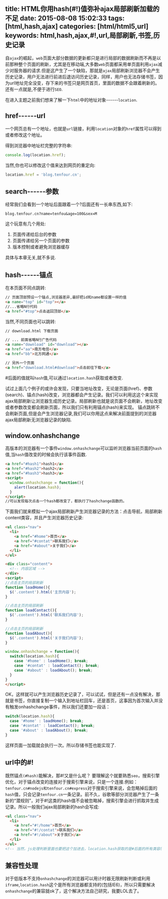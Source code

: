 title: HTML你用hash(#!)值弥补ajax局部刷新加载的不足
date: 2015-08-08 15:02:33
tags: [html,hash,ajax]
categories: [html/html5,url]
keywords: html,hash,ajax,#!,url,局部刷新,书签,历史记录
---

自`ajax`的崛起，`web`页面大部分数据的更新都只是进行局部的数据刷新而不再是以前那种整个页面的刷新，尤其是在移动端,大多数`web`页面都采用单页面利用`ajax`减少对服务器的请求.但是这产生了一个缺陷，那就是`ajax`局部刷新浏览器不会产生历史记录，用户无法进行前进后退访问历史记录，同样，用户也无法存储书签，因为url地址完全没变，存下来的书签只是网页首页，里面的数据不会跟着刷新的。还有一点就是,不便于进行`SEO`.

在进入主题之前我们想来了解一下`html`中的地址对象------`location`.
<!--more-->

## href------url

一个网页总有一个地址，也就是`url`链接，利用`location`对象的`href`属性可以得到或者修改这个地址。

得到浏览器中地址栏完整的字符串:
``` js
console.log(location.href);
```

当然,你也可以修改这个值来达到网页的重定向:
``` js
location.href = 'blog.tenfour.cn';
```

## search------参数

经常我们会看到一个地址后面跟着一个?后面还有一长串东西,如下:
```
blog.tenfour.cn?name=tenfou&age=100&sex=M
```
这个玩意有几个用处:

1. 页面传递给后台的参数
2. 页面传递给另一个页面的参数
3. 版本控制或者避免浏览器缓存

具体与本章无关,就不多说.

## hash------锚点
在本页面不同点跳转:
```html
// 页面顶部预设一个锚点,浏览器差异,最好把id和name都设置一样的值
<a name="top" id="top"></a>
//...省略N行代码
<a href="#top">点击返回顶部</a>
```
当然,不同页面也可以跳转:
``` html
// download.html 下载页面

// ... 前面省略N行广告代码
<a name="download" id="download"></a>
<a href="aa">南方电信</a>
<a href="bb">北方网通</a>

// 另外一个页面
<a href="download.html#download">点击前往下载</a>
```
#后面的值就叫`hash`值,可以通过`location.hash`获取或者改变.

试过上面几个例子的或许会发现，只要当地址改变，无论是页面(href)、参数(search)、锚点(hash)改变，浏览器都会产生记录。我们可以利用这这个来实现ajax局部刷新让浏览器生成历史记录。局部刷新也就是说页面不会刷新，地址改变或者参数改变都会刷新页面，所以我们只有利用锚点(hash)来实现。
锚点跳转不会刷新页面,但是会产生浏览器记录,我们可以你用这点来解决前面提到的浏览器ajax局部刷新无浏览器记录的缺陷.

## window.onhashchange
高版本的浏览器有一个事件`window.onhashchange`可以监听浏览器当前页面的`hash`值,当`hash`值改变的时候会执行该事件函数.

```html
<a href="#hash1">hash1</a>
<a href="#hash2">hash2</a>
<a href="#hash3">hash3</a>
<script>
  window.onhashchange = function(){
    alert(location.hash);
  }
</script>
//可以发现每次点击一个hash都改变了，都执行了hashchange函数的。

```

下面我们就来模拟一个ajax局部刷新产生浏览器记录的方法：点击导航，局部刷新content类容，并且产生浏览器历史记录:
``` html
<ul class="nav">
  <li>
    <a href="#home">首页</a>
    <a href="#contat">联系我们</a>
    <a href="#about">关于我们</a>
  </li>
</ul>

<div class="content">
  <!-- 内容区域 -->
</div>
<script>
//点击主页的局部刷新
function loadHome(){
  $('.content').html('主页内容');
}

//点击主页的局部刷新
function loadContact(){
  $('.content').html('联系我们内容');
}

//点击主页的局部刷新
function loadAbout(){
  $('.content').html('关于我们内容');
}

window.onhashchange = function(){
  switch(location.hash){
    case '#home' : loadHome(); break;
    case '#contat' : loadContact(); break;
    case '#about' : loadAbout(); break;
  }
}
</script>
```
OK，这样就可以产生浏览器历史记录了，可以试试，但是还有一点没有解决，那就是书签，你直接复制一个输入到地址栏回车，还是首页，这事因为首次输入并没有触发onhashchange事件，所以我们还要加一段话：
``` js
switch(location.hash){
  case '#home' : loadHome(); break;
  case '#contat' : loadContact(); break;
  case '#about' : loadAbout(); break;
}
```
这样页面一加载就会执行一次。所以存储书签也能实现了.

## url中的#!

既然锚点`(#hash)`能解决，那#!又是什么呢？
要理解这个就要熟悉`seo`，搜索引擎优化，对于锚点改变的连接对于搜索引擎来说，只是一个连接.例如：`tenfour.cn#nodejs和tenfour.cn#express`对于搜索引擎来说，会忽略掉后面的`hash`值，只会记录`tenfour.cn`一条记录。前不久，谷歌等部分浏览器产生了一条新的“潜规则”，对于#!这类的hash值不会被忽略掉，搜索引擎会进行抓取并生成记录。所以一般我们ajax局部刷新的hash会写成:
``` html
<ul class="nav">  
  <li>
    <a href="#!/home">首页</a>
    <a href="#!/contat">联系我们</a>
    <a href="#!/about">关于我们</a>
  </li>
</ul>
<!-- 当然，js处理判断里面也要把这个加进去，location.hash获取的是#后面的所有类容(包括#) -->
```

## 兼容性处理
对于低版本不支持`onhashchange`的浏览器可以用计时器无限刷新判断或利用`iframe`,`location.hash`这个是所有浏览器都支持的(包括IE6)，所以只需要解决`onhashchange`的兼容就ok了，这个解决方法自己研究，我要LOL去了。
